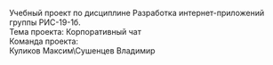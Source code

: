 ﻿Учебный проект по дисциплине Разработка интернет-приложений группы РИС-19-1б.\
Тема проекта: Корпоративный чат\
Команда проекта:\
Куликов Максим\Сушенцев Владимир
